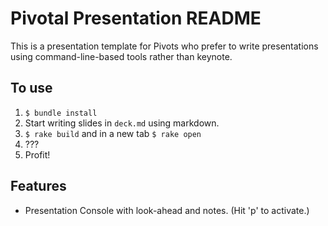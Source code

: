 # Pivotal Presentation README

This is a presentation template for Pivots who prefer to write presentations using command-line-based tools rather than keynote.

## To use
1. `$ bundle install`
2. Start writing slides in `deck.md` using markdown.
3. `$ rake build` and in a new tab `$ rake open`
4. ???
5. Profit!

## Features
- Presentation Console with look-ahead and notes. (Hit 'p' to activate.)
